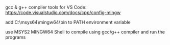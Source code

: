 
gcc & g++ compiler tools for VS Code:
https://code.visualstudio.com/docs/cpp/config-mingw

add C:\msys64\mingw64\bin to PATH environment variable

use MSYS2 MINGW64 Shell to compile using gcc/g++ compiler and run the programs